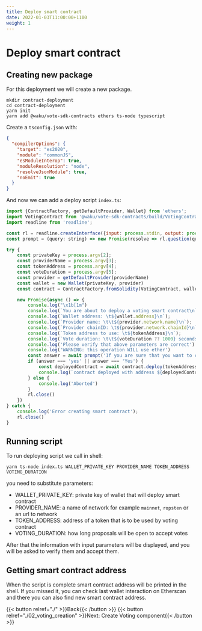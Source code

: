 ```yaml
---
title: Deploy smart contract
date: 2022-01-03T11:00:00+1100
weight: 1
---
```


# Deploy smart contract

## Creating new package

For this deployment we will create a new package.

```shell
mkdir contract-deployment
cd contract-deployment
yarn init
yarn add @waku/vote-sdk-contracts ethers ts-node typescript
```

Create a `tsconfig.json` with:

```json
{
  "compilerOptions": {
    "target": "es2020",
    "module": "commonJS",
    "esModuleInterop": true,
    "moduleResolution": "node",
    "resolveJsonModule": true,
    "noEmit": true
  }
}
```

And now we can add a deploy script `index.ts`:

```js
import {ContractFactory, getDefaultProvider, Wallet} from 'ethers';
import VotingContract from '@waku/vote-sdk-contracts/build/VotingContract.json';
import readline from 'readline';

const rl = readline.createInterface({input: process.stdin, output: process.stdout});
const prompt = (query: string) => new Promise(resolve => rl.question(query, resolve));

try {
    const privateKey = process.argv[2];
    const providerName = process.argv[3];
    const tokenAddress = process.argv[4];
    const voteDuration = process.argv[5];
    const provider = getDefaultProvider(providerName)
    const wallet = new Wallet(privateKey, provider)
    const contract = ContractFactory.fromSolidity(VotingContract, wallet)

    new Promise(async () => {
        console.log("\x1b[1m")
        console.log(`You are about to deploy a voting smart contract\n`);
        console.log(`Wallet address: \t${wallet.address}\n`);
        console.log(`Provider name: \t\t${provider.network.name}\n`);
        console.log(`Provider chainID: \t${provider.network.chainId}\n`);
        console.log(`Token address to use: \t${tokenAddress}\n`);
        console.log(`Vote duration: \t\t${voteDuration ?? 1000} seconds\n`);
        console.log('Please verify that above parameters are correct')
        console.log('WARNING: this operation WILL use ether')
        const answer = await prompt('If you are sure that you want to continue write [yes]:')
        if (answer === 'yes' || answer === 'Yes') {
            const deployedContract = await contract.deploy(tokenAddress, voteDuration ?? 1000)
            console.log(`contract deployed with address ${deployedContract.address}`)
        } else {
            console.log('Aborted')
        }
        rl.close()
    })
} catch {
    console.log('Error creating smart contract');
    rl.close()
}
```

## Running script

To run deploying script we call in shell:

```shell
yarn ts-node index.ts WALLET_PRIVATE_KEY PROVIDER_NAME TOKEN_ADDRESS VOTING_DURATION
```

you need to substitute parameters:

- WALLET_PRIVATE_KEY: private key of wallet that will deploy smart contract
- PROVIDER_NAME: a name of network for example `mainnet`, `ropsten` or an url to network
- TOKEN_ADDRESS: address of a token that is to be used by voting contract
- VOTING_DURATION: how long proposals will be open to accept votes

After that the information with input parameters will be displayed,
and you will be asked to verify them and accept them.

## Getting smart contract address

When the script is complete smart contract address will be printed in the shell.
If you missed it, you can check last wallet interaction on Etherscan and there you can also find new smart contract address.

{{< button relref="./"  >}}Back{{< /button >}}
{{< button relref="./02_voting_creation"  >}}Next: Create Voting component{{< /button >}}
